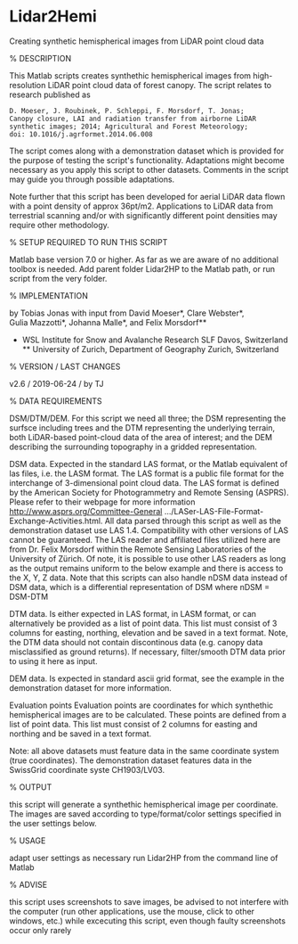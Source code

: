 # Lidar2Hemi
  Creating synthetic hemispherical images from LiDAR point cloud data

% DESCRIPTION

  This Matlab scripts creates synthethic hemispherical images from 
  high-resolution LiDAR point cloud data of forest canopy. The script
  relates to research published as
  
    D. Moeser, J. Roubinek, P. Schleppi, F. Morsdorf, T. Jonas;
    Canopy closure, LAI and radiation transfer from airborne LiDAR
    synthetic images; 2014; Agricultural and Forest Meteorology;
    doi: 10.1016/j.agrformet.2014.06.008
  
  The script comes along with a demonstration dataset which is provided
  for the purpose of testing the script's functionality. Adaptations
  might become necessary as you apply this script to other datasets.
  Comments in the script may guide you through possible adaptations.
   
  Note further that this script has been developed for aerial LiDAR 
  data flown with a point density of approx 36pt/m2. Applications to
  LiDAR data from terrestrial scanning and/or with significantly
  different point densities may require other methodology.

% SETUP REQUIRED TO RUN THIS SCRIPT

  Matlab base version 7.0 or higher. As far as we are aware of no 
  additional toolbox is needed. Add parent folder Lidar2HP
  to the Matlab path, or run script from the very folder.

% IMPLEMENTATION

  by Tobias Jonas with input from David Moeser*, Clare Webster*,  
  Gulia Mazzotti*, Johanna Malle*, and Felix Morsdorf**
  *  WSL Institute for Snow and Avalanche Research SLF
     Davos, Switzerland 
  ** University of Zurich, Department of Geography
     Zurich, Switzerland 
  
% VERSION / LAST CHANGES

  v2.6 / 2019-06-24 / by TJ
  
% DATA REQUIREMENTS

  DSM/DTM/DEM. For this script we need all three; the DSM representing
    the surfsce including trees and the DTM representing the underlying
    terrain, both LiDAR-based point-cloud data of the area of interest;
    and the DEM describing the surrounding topography in a gridded 
    representation.
    
  DSM data. Expected in the standard LAS format, or the Matlab 
    equivalent of las files, i.e. the LASM format. The LAS format is a 
    public file format for the interchange of 3-dimensional point cloud
    data. The LAS format is defined by the American Society for 
    Photogrammetry and Remote Sensing (ASPRS). Please refer to their 
    webpage for more information http://www.asprs.org/Committee-General
    .../LASer-LAS-File-Format-Exchange-Activities.html. 
    All data parsed through this script as well as the demonstration
    dataset use LAS 1.4. Compatibility with other versions of LAS
    cannot be guaranteed. The LAS reader and affiliated files
    utilized here are from Dr. Felix Morsdorf within the Remote Sensing
    Laboratories of the University of Zürich. Of note, it is possible
    to use other LAS readers as long as the output remains uniform to
    the below example and there is access to the X, Y, Z data. Note
    that this scripts can also handle nDSM data instead of DSM data,
    which is a differential representation of DSM where nDSM = DSM-DTM
    
  DTM data. Is either expected in LAS format, in LASM format, or can 
    alternatively be provided as a list of point data. This list must
    consist of 3 columns for easting, northing, elevation and be saved 
    in a text format. Note, the DTM data should not contain 
    discontinous data (e.g. canopy data misclassified as ground 
    returns). If necessary, filter/smooth DTM data prior to using it 
    here as input.
    
  DEM data. Is expected in standard ascii grid format, see the example
    in the demonstration dataset for more information.
    
  Evaluation points
    Evaluation points are coordinates for which synthethic
    hemispherical images are to be calculated. These points are defined
    from a list of point data. This list must consist of 2 columns
    for easting and northing and be saved in a text format.
    
  Note: all above datasets must feature data in the same coordinate 
    system (true coordinates). The demonstration dataset features data 
    in the SwissGrid coordinate syste CH1903/LV03.
    
% OUTPUT

  this script will generate a synthethic hemispherical image per
  coordinate. The images are saved according to type/format/color
  settings specified in the user settings below. 
  
% USAGE

  adapt user settings as necessary
  run Lidar2HP from the command line of Matlab
  
% ADVISE

  this script uses screenshots to save images, be advised to not 
  interfere with the computer (run other applications, use the mouse, 
  click to other windows, etc.) while excecuting this script, even
  though faulty screenshots occur only rarely
